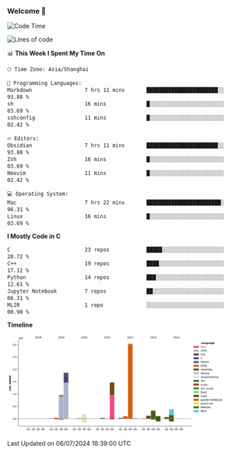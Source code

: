 ### Welcome 👋

<!--START_SECTION:waka-->
![Code Time](http://img.shields.io/badge/Code%20Time-1%2C521%20hrs%205%20mins-blue)

![Lines of code](https://img.shields.io/badge/From%20Hello%20World%20I%27ve%20Written-8.7%20million%20lines%20of%20code-blue)

📊 **This Week I Spent My Time On** 

```text
🕑︎ Time Zone: Asia/Shanghai

💬 Programming Languages: 
Markdown                 7 hrs 11 mins       ███████████████████████░░   93.88 % 
sh                       16 mins             █░░░░░░░░░░░░░░░░░░░░░░░░   03.69 % 
sshconfig                11 mins             █░░░░░░░░░░░░░░░░░░░░░░░░   02.42 % 

🔥 Editors: 
Obsidian                 7 hrs 11 mins       ███████████████████████░░   93.88 % 
Zsh                      16 mins             █░░░░░░░░░░░░░░░░░░░░░░░░   03.69 % 
Neovim                   11 mins             █░░░░░░░░░░░░░░░░░░░░░░░░   02.42 % 

💻 Operating System: 
Mac                      7 hrs 22 mins       ████████████████████████░   96.31 % 
Linux                    16 mins             █░░░░░░░░░░░░░░░░░░░░░░░░   03.69 % 
```

**I Mostly Code in C** 

```text
C                        23 repos            █████░░░░░░░░░░░░░░░░░░░░   20.72 % 
C++                      19 repos            ████░░░░░░░░░░░░░░░░░░░░░   17.12 % 
Python                   14 repos            ███░░░░░░░░░░░░░░░░░░░░░░   12.61 % 
Jupyter Notebook         7 repos             ██░░░░░░░░░░░░░░░░░░░░░░░   06.31 % 
MLIR                     1 repo              ░░░░░░░░░░░░░░░░░░░░░░░░░   00.90 % 
```



**Timeline**

![Lines of Code chart](https://raw.githubusercontent.com/Bohan-hu/Bohan-hu/master/assets/bar_graph.png)


 Last Updated on 06/07/2024 18:39:00 UTC
<!--END_SECTION:waka-->



